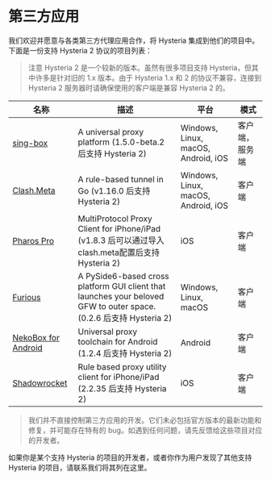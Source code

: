 # 第三方应用

我们欢迎并愿意与各类第三方代理应用合作，将 Hysteria 集成到他们的项目中。下面是一份支持 Hysteria 2 协议的项目列表：

> 注意 Hysteria 2 是一个较新的版本。虽然有很多项目支持 Hysteria，但其中许多是针对旧的 1.x 版本。由于 Hysteria 1.x 和 2 的协议不兼容，连接到 Hysteria 2 服务器时请确保使用的客户端是兼容 Hysteria 2 的。

| 名称                                                                    | 描述                                                                                                               | 平台                                | 模式           |
| ----------------------------------------------------------------------- | ------------------------------------------------------------------------------------------------------------------ | ----------------------------------- | -------------- |
| [sing-box](https://github.com/SagerNet/sing-box)                        | A universal proxy platform (1.5.0-beta.2 后支持 Hysteria 2)                                                        | Windows, Linux, macOS, Android, iOS | 客户端，服务端 |
| [Clash.Meta](https://github.com/MetaCubeX/Clash.Meta)                   | A rule-based tunnel in Go (v1.16.0 后支持 Hysteria 2)                                                              | Windows, Linux, macOS, Android, iOS | 客户端         |
| [Pharos Pro](https://apps.apple.com/app/pharos-pro/id1456610173)     | MultiProtocol Proxy Client for iPhone/iPad (v1.8.3 后可以通过导入clash.meta配置后支持 Hysteria 2)                                         | iOS   | 客户端         |
| [Furious](https://github.com/LorenEteval/Furious)                       | A PySide6-based cross platform GUI client that launches your beloved GFW to outer space. (0.2.6 后支持 Hysteria 2) | Windows, Linux, macOS               | 客户端         |
| [NekoBox for Android](https://github.com/MatsuriDayo/NekoBoxForAndroid) | Universal proxy toolchain for Android (1.2.4 后支持 Hysteria 2)                                                    | Android                             | 客户端         |
| [Shadowrocket](https://apps.apple.com/app/shadowrocket/id932747118)     | Rule based proxy utility client for iPhone/iPad (2.2.35 后支持 Hysteria 2)                                         | iOS                                 | 客户端         |

> 我们并不直接控制第三方应用的开发。它们未必包括官方版本的最新功能和修复，并可能存在特有的 bug。如遇到任何问题，请先反馈给这些项目对应的开发者。

如果你是某个支持 Hysteria 的项目的开发者，或者你作为用户发现了其他支持 Hysteria 的项目，请联系我们将其列在这里。
